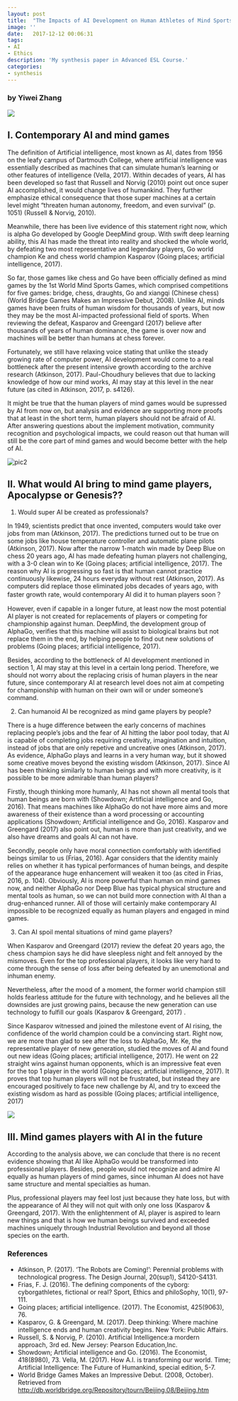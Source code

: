 ```yaml
---
layout: post
title:  "The Impacts of AI Development on Human Athletes of Mind Sports in the 21st Century"
image: ''
date:   2017-12-12 00:06:31
tags:
- AI 
- Ethics
description: 'My synthesis paper in Advanced ESL Course.'
categories:
- synthesis
---
```


### by Yiwei Zhang

<img src="http://cdn1.tnwcdn.com/wp-content/blogs.dir/1/files/2016/02/raw.gif">


## I.	Contemporary AI and mind games

The definition of Artificial intelligence, most known as AI, dates from 1956 on the leafy campus of Dartmouth College, where artificial intelligence was essentially described as machines that can simulate human’s learning or other features of intelligence (Vella, 2017).  Within decades of years, AI has been developed so fast that Russell and Norvig (2010) point out once super AI accomplished, it would change lives of humankind. They further emphasize ethical consequence that those super machines at a certain level might “threaten human autonomy, freedom, and even survival” (p. 1051) (Russell & Norvig, 2010).

Meanwhile, there has been live evidence of this statement right now, which is alpha Go developed by Google DeepMind group. With swift deep learning ability, this AI has made the threat into reality and shocked the whole world, by defeating two most representative and legendary players, Go world champion Ke and chess world champion Kasparov (Going places; artificial intelligence, 2017). 

So far, those games like chess and Go have been officially defined as mind games by the 1st World Mind Sports Games, which comprised competitions for five games: bridge, chess, draughts, Go and xiangqi (Chinese chess) (World Bridge Games Makes an Impressive Debut, 2008). Unlike AI, minds games have been fruits of human wisdom for thousands of years, but now they may be the most AI-impacted professional field of sports. When reviewing the defeat, Kasparov and Greengard (2017) believe after thousands of years of human dominance, the game is over now and machines will be better than humans at chess forever. 
	
Fortunately, we still have relaxing voice stating that unlike the steady growing rate of computer power, AI development would come to a real bottleneck after the present intensive growth according to the archive research (Atkinson, 2017). Paul-Choudhury believes that due to lacking knowledge of how our mind works, AI may stay at this level in the near future (as cited in Atkinson, 2017, p. s4126).

It might be true that the human players of mind games would be supressed by AI from now on, but analysis and evidence are supporting more proofs that at least in the short term, human players should not be afraid of AI. After answering questions about the implement motivation, community recognition and psychological impacts, we could reason out that human will still be the core part of mind games and would become better with the help of AI.    

![pic2](https://raw.githubusercontent.com/zywkloo/muse.github.io/06db8cf0432a5e79f2aa40c6b5376456321b9044/assets/img/sharding-gerenciamento-usuarios/artificial_intelligence_a_modern_approach_book_3rd_edition.jpg)

## II.	What would AI bring to mind game players, Apocalypse or Genesis??

1. 	Would super AI be created as professionals?

In 1949, scientists predict that once invented, computers would take over jobs from man (Atkinson, 2017). The predictions turned out to be true on some jobs like house temperature controller and automatic plane pilots (Atkinson, 2017). Now after the narrow 1-match win made by Deep Blue on chess 20 years ago, AI has made defeating human players not challenging, with a 3-0 clean win to Ke (Going places; artificial intelligence, 2017). The reason why AI is progressing so fast is that human cannot practice continuously likewise, 24 hours everyday without rest (Atkinson, 2017). As computers did replace those eliminated jobs decades of years ago, with faster growth rate, would contemporary AI did it to human players soon？ 

However, even if capable in a longer future, at least now the most potential AI player is not created for replacements of players or competing for championship against human. DeepMind, the development group of AlphaGo, verifies that this machine will assist to biological brains but not replace them in the end, by helping people to find out new solutions of problems (Going places; artificial intelligence, 2017). 

Besides, according to the bottleneck of AI development mentioned in section 1, AI may stay at this level in a certain long period. Therefore, we should not worry about the replacing crisis of human players in the near future, since contemporary AI at research level does not aim at competing for championship with human on their own will or under someone’s command. 

2.	 Can humanoid AI be recognized as mind game players by people?

There is a huge difference between the early concerns of machines replacing people’s jobs and the fear of AI hitting the labor pool today, that AI is capable of completing jobs requiring creativity, imagination and intuition, instead of jobs that are only repetive and uncreative ones (Atkinson, 2017). As evidence, AlphaGo plays and learns in a very human way, but it showed some creative moves beyond the existing wisdom (Atkinson, 2017). Since AI has been thinking similarly to human beings and with more creativity, is it possible to be more admirable than human players?

Firstly, though thinking more humanly, AI has not shown all mental tools that human beings are born with (Showdown; Artificial intelligence and Go, 2016). That means machines like AlphaGo do not have more aims and more awareness of their existence than a word processing or accounting applications (Showdown; Artificial intelligence and Go, 2016). Kasparov and Greengard (2017) also point out, human is more than just creativity, and we also have dreams and goals AI can not have. 

Secondly, people only have moral connection comfortably with identified beings similar to us (Frias, 2016). Agar considers that the identity mainly relies on whether it has typical performances of human beings, and despite of the appearance huge enhancement will weaken it too (as cited in Frias, 2016, p. 104). Obviously, AI is more powerful than human on mind games now, and neither AlphaGo nor Deep Blue has typical physical structure and mental tools as human, so we can not build more connection with AI than a drug-enhanced runner. All of those will certainly make contemporary AI impossible to be recognized equally as human players and engaged in mind games.

3.	Can AI spoil mental situations of mind game players?

When Kasparov and Greengard (2017) review the defeat 20 years ago, the chess champion says he did have sleepless night and felt annoyed by the mismoves. Even for the top professional players, it looks like very hard to come through the sense of loss after being defeated by an unemotional and inhuman enemy.

Nevertheless, after the mood of a moment, the former world champion still holds fearless attitude for the future with technology, and he believes all the downsides are just growing pains, because the new generation can use technology to fulfill our goals (Kasparov & Greengard, 2017) . 

Since Kasparov witnessed and joined the milestone event of AI rising, the confidence of the world champion could be a convincing start. Right now, we are more than glad to see after the loss to AlphaGo, Mr. Ke, the representative player of new generation, studied the moves of AI and found out new ideas (Going places; artificial intelligence, 2017). He went on 22 straight wins against human opponents, which is an impressive feat even for the top 1 player in the world (Going places; artificial intelligence, 2017). It proves that top human players will not be frustrated, but instead they are encouraged positively to face new challenge by AI, and try to exceed the existing wisdom as hard as possible (Going places; artificial intelligence, 2017)

<img src="muse.github.io/assets/img/sharding-gerenciamento-usuarios/rexfeatures_8828108ac2.jpg">
										 
## III.	Mind games players with AI in the future

According to the analysis above, we can conclude that there is no recent evidence showing that AI like AlphaGo would be transformed into professional players. Besides, people would not recognize and admire AI equally as human players of mind games, since inhuman AI does not have same structure and mental specialties as human. 

Plus, professional players may feel lost just because they hate loss, but with the appearance of AI they will not quit with only one loss (Kasparov & Greengard, 2017). With the enlightenment of AI, player is aspired to learn new things and that is how we human beings survived and exceeded machines uniquely through Industrial Revolution and beyond all those species on the earth.

### References
* Atkinson, P. (2017). ‘The Robots are Coming!’: Perennial problems with technological progress. The Design Journal, 20(sup1), S4120-S4131. 
* Frias, F. J. (2016). The defining components of the cyborg: cyborgathletes, fictional or real? Sport, Ethics and philoSophy, 10(1), 97-111.
* Going places; artificial intelligence. (2017). The Economist, 425(9063), 76.
* Kasparov, G. & Greengard, M. (2017). Deep thinking: Where machine intelligence ends and human creativity begins. New York: Public Affairs.
* Russell, S. & Norvig, P. (2010). Artificial Intelligence:a mordern approach, 3rd ed. New Jersey: Pearson Education,Inc.
* Showdown; Artificial intelligence and Go. (2016). The Economist, 418(8980), 73.
Vella, M. (2017). How A.I. is transforming our world. Time; Artificial Intelligence: The Future of Humankind, special edition, 5-7.
* World Bridge Games Makes an Impressive Debut. (2008, October). Retrieved from http://db.worldbridge.org/Repository/tourn/Beijing.08/Beijing.htm



